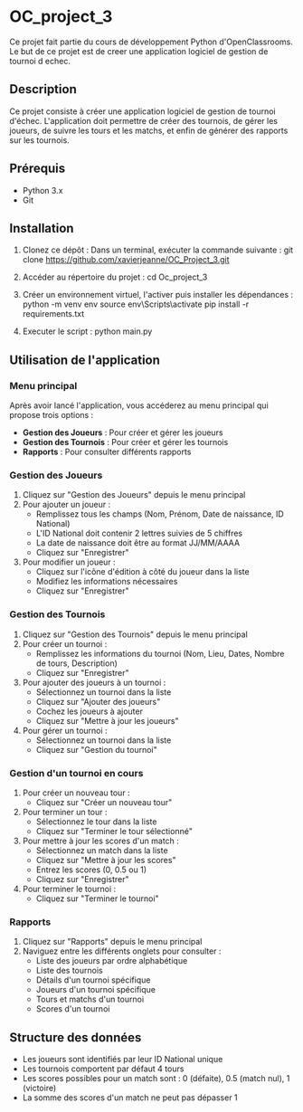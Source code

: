 # OC_project_3 

Ce projet fait partie du cours de développement Python d'OpenClassrooms. Le but de ce projet est de creer une application logiciel de gestion de tournoi d echec.

## Description

Ce projet consiste à créer une application logiciel de gestion de tournoi d'échec. L'application doit permettre de créer des tournois, de gérer les joueurs, de suivre les tours et les matchs, et enfin de générer des rapports sur les tournois.

## Prérequis

- Python 3.x
- Git

 

## Installation

1. Clonez ce dépôt :
    Dans un terminal, exécuter la commande suivante : 
    git clone https://github.com/xavierjeanne/OC_Project_3.git

2. Accéder au répertoire du projet :
    cd Oc_project_3

3. Créer un environnement virtuel, l'activer puis installer les dépendances :
    python -m venv env
    source env\Scripts\activate
    pip install -r requirements.txt

4. Executer le script :
    python main.py

## Utilisation de l'application

### Menu principal
Après avoir lancé l'application, vous accéderez au menu principal qui propose trois options :
- **Gestion des Joueurs** : Pour créer et gérer les joueurs
- **Gestion des Tournois** : Pour créer et gérer les tournois
- **Rapports** : Pour consulter différents rapports

### Gestion des Joueurs
1. Cliquez sur "Gestion des Joueurs" depuis le menu principal
2. Pour ajouter un joueur :
   - Remplissez tous les champs (Nom, Prénom, Date de naissance, ID National)
   - L'ID National doit contenir 2 lettres suivies de 5 chiffres
   - La date de naissance doit être au format JJ/MM/AAAA
   - Cliquez sur "Enregistrer"
3. Pour modifier un joueur :
   - Cliquez sur l'icône d'édition à côté du joueur dans la liste
   - Modifiez les informations nécessaires
   - Cliquez sur "Enregistrer"

### Gestion des Tournois
1. Cliquez sur "Gestion des Tournois" depuis le menu principal
2. Pour créer un tournoi :
   - Remplissez les informations du tournoi (Nom, Lieu, Dates, Nombre de tours, Description)
   - Cliquez sur "Enregistrer"
3. Pour ajouter des joueurs à un tournoi :
   - Sélectionnez un tournoi dans la liste
   - Cliquez sur "Ajouter des joueurs"
   - Cochez les joueurs à ajouter
   - Cliquez sur "Mettre à jour les joueurs"
4. Pour gérer un tournoi :
   - Sélectionnez un tournoi dans la liste
   - Cliquez sur "Gestion du tournoi"

### Gestion d'un tournoi en cours
1. Pour créer un nouveau tour :
   - Cliquez sur "Créer un nouveau tour"
2. Pour terminer un tour :
   - Sélectionnez le tour dans la liste
   - Cliquez sur "Terminer le tour sélectionné"
3. Pour mettre à jour les scores d'un match :
   - Sélectionnez un match dans la liste
   - Cliquez sur "Mettre à jour les scores"
   - Entrez les scores (0, 0.5 ou 1)
   - Cliquez sur "Enregistrer"
4. Pour terminer le tournoi :
   - Cliquez sur "Terminer le tournoi"

### Rapports
1. Cliquez sur "Rapports" depuis le menu principal
2. Naviguez entre les différents onglets pour consulter :
   - Liste des joueurs par ordre alphabétique
   - Liste des tournois
   - Détails d'un tournoi spécifique
   - Joueurs d'un tournoi spécifique
   - Tours et matchs d'un tournoi
   - Scores d'un tournoi

## Structure des données
- Les joueurs sont identifiés par leur ID National unique
- Les tournois comportent par défaut 4 tours
- Les scores possibles pour un match sont : 0 (défaite), 0.5 (match nul), 1 (victoire)
- La somme des scores d'un match ne peut pas dépasser 1


